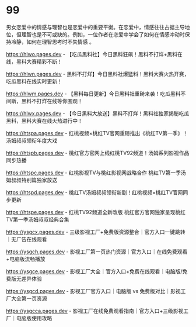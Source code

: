 # 99
男女恋爱中的情感与理智也是恋爱中的重要平衡。在恋爱中，情感往往占据主导地位，但理智也是不可或缺的。例如，一位作者在恋爱中学会了如何在情感冲动时保持冷静，如何在理智思考时不失情感 。

https://hlwo.pages.dev - 【吃瓜黑料社】今日黑料狂飙！黑料不打烊+黑料在线，黑料大赛精彩不断！

https://hlwn.pages.dev - 黑料不打烊】今日黑料社爆猛料！黑料大赛火热开赛，吃瓜黑料在线实时更新！

https://hlwm.pages.dev - 【黑料每日更新】今日黑料社重磅来袭！吃瓜黑料不间断，黑料不打烊在线等你围观！

https://hlwx.pages.dev - 【今日黑料大放送】黑料不打烊！黑料社独家揭秘吃瓜黑料，黑料大赛在线火热进行中！

https://htspa.pages.dev - 红桃视频×桃红TV官网重磅推出《桃红TV第一季》！汤姆叔叔领衔年度大戏

https://htspb.pages.dev - 桃红官方官网上线红桃TV92频道！汤姆系列影视作品同步热播

https://htspc.pages.dev - 红桃影视TV与桃红影视网战略合作 桃红TV第一季汤姆叔叔特别篇独家放送

https://htspd.pages.dev - 桃红TV汤姆叔叔领衔新剧！红桃视频×桃红TV官网同步更新

https://htspe.pages.dev - 红桃TV92频道全新改版 桃红官方官网独家呈现桃红TV第一季汤姆叔叔经典合集

https://ysgcx.pages.dev - 三级影视工厂+免费版资源整合｜官方入口一键跳转｜无广告在线观看

https://ysgch.pages.dev - 影视工厂第一页热门资源｜官方入口｜在线免费观看+电脑版流畅播放

https://ysgce.pages.dev - 影视工厂大全｜官方入口+免费在线观看｜电脑版/免费版无差异体验

https://ysgcd.pages.dev - 影视工厂官方入口｜电脑版 vs 免费版对比｜影视工厂大全第一页资源

https://ysgcca.pages.dev - 影视工厂在线免费观看指南｜官方入口+三级影视工厂｜电脑版使用攻略
